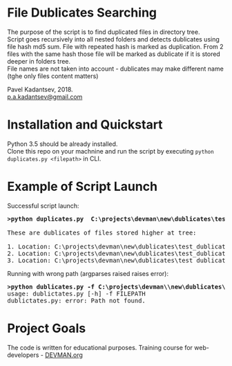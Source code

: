 # File Dublicates Searching

The purpose of the script is to find duplicated files in directory tree. <br/>
Script goes recursively into all nested folders and detects dublicates using file hash md5 sum. File with repeated hash is marked as duplication. From 2 files with the same hash those file will be marked as dublicate if it is stored deeper in folders tree. <br/>
File names are not taken into account - dublicates may make different name (tghe only files content matters) 

Pavel Kadantsev, 2018. <br/>
p.a.kadantsev@gmail.com


# Installation and Quickstart

Python 3.5 should be already installed. <br />
Clone this repo on your machnine and run the script by executing ```python duplicates.py <filepath>``` in CLI.


# Example of Script Launch

Successful script launch:

<pre>
<b>>python duplicates.py  C:\projects\devman\new\dublicates\test_dublicates </b>

These are dublicates of files stored higher at tree:

1. Location: C:\projects\devman\new\dublicates\test_dublicates  File: pricelist_june_new.txt
2. Location: C:\projects\devman\new\dublicates\test_dublicates\september        File: price_august.txt
3. Location: C:\projects\devman\new\dublicates\test_dublicates\september        File: price_august_september.txt
</pre>


Running with wrong path (argparses raised raises error):

<pre>
<b>>python dublicates.py -f C:\projects\devman\\new\dublicates\wrong_path </b>
usage: dublictates.py [-h] -f FILEPATH
dublictates.py: error: Path not found.
</pre>


# Project Goals

The code is written for educational purposes. Training course for web-developers - [DEVMAN.org](https://devman.org)
